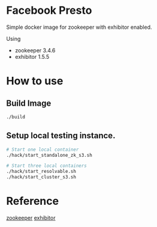 # Facebook Presto

Simple docker image for zookeeper with exhibitor enabled.

Using 

* zookeeper 3.4.6
* exhibitor 1.5.5

# How to use

## Build Image

```bash
./build
```

## Setup local testing instance.

```bash
# Start one local container
./hack/start_standalone_zk_s3.sh

# Start three local containers
./hack/start_resolvable.sh
./hack/start_cluster_s3.sh
```

# Reference

[zookeeper](https://zookeeper.apache.org/)
[exhibitor](https://github.com/Netflix/exhibitor/wiki)
